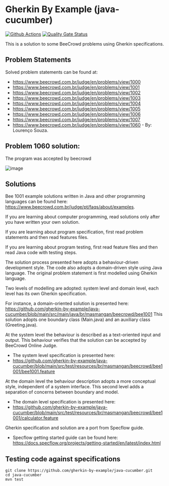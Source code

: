 # Gherkin By Example (java-cucumber)
[![Github Actions](https://github.com/gherkin-by-example/java-jbehave/actions/workflows/maven.yml/badge.svg)](https://github.com/gherkin-by-example/java-cucumber/actions/workflows/maven.yml)
[![Quality Gate Status](https://sonarcloud.io/api/project_badges/measure?project=gherkin-by-example_java-cucumber&metric=alert_status)](https://sonarcloud.io/dashboard?id=gherkin-by-example_java-cucumber)

This is a solution to some BeeCrowd problems using Gherkin specifications.

## Problem Statements

Solved problem statements can be found at: 
* https://www.beecrowd.com.br/judge/en/problems/view/1000
* https://www.beecrowd.com.br/judge/en/problems/view/1001
* https://www.beecrowd.com.br/judge/en/problems/view/1002
* https://www.beecrowd.com.br/judge/en/problems/view/1003
* https://www.beecrowd.com.br/judge/en/problems/view/1004
* https://www.beecrowd.com.br/judge/en/problems/view/1005
* https://www.beecrowd.com.br/judge/en/problems/view/1006
* https://www.beecrowd.com.br/judge/en/problems/view/1007
* https://www.beecrowd.com.br/judge/en/problems/view/1060 - By: Lourenço Souza.

## Problem 1060 solution:
The program was accepted by beecrowd

![image](https://user-images.githubusercontent.com/48070657/189780140-a061bed1-25ec-4716-86bc-7de14a40eb40.png)


## Solutions

Bee 1001 example solutions written in Java and other programming languages can be found here: https://www.beecrowd.com.br/judge/pt/faqs/about/examples.

If you are learning about computer programming, read solutions only after you have written your own solution.

If you are learning about program specification, first read problem statements and then read features files.

If you are learning about program testing, first read feature files and then read Java code with testing steps.

The solution process presented here adopts a behaviour-driven development style. The code also adopts a domain-driven style using Java language.
The original problem statement is first modelled using Gherkin language. 

Two levels of modelling are adopted: system level and domain level, each level has its own Gherkin specification.

For instance, a domain-oriented solution is presented here: 
https://github.com/gherkin-by-example/java-cucumber/blob/main/src/main/java/br/masmangan/beecrowd/bee1001
This solution adopts one boundary class (Main.java) and an auxiliary class (Greeting.java).

At the system level the behaviour is described as a text-oriented input and output. 
This behaviour verifies that the solution can be accepted by BeeCrowd Online Judge.
* The system level specification is presented here: 
* https://github.com/gherkin-by-example/java-cucumber/blob/main/src/test/resources/br/masmangan/beecrowd/bee1001/bee1001.feature

At the domain level the behaviour description adopts a more conceptual style, independent of a system interface. This second level adds a separation of concerns between boundary and model.
* The domain level specification is presented here: 
* https://github.com/gherkin-by-example/java-cucumber/blob/main/src/test/resources/br/masmangan/beecrowd/bee1001/calculator.feature

Gherkin specification and solution are a port from Specflow guide.
* Specflow getting started guide can be found here: https://docs.specflow.org/projects/getting-started/en/latest/index.html

## Testing code against specifications

```
git clone https://github.com/gherkin-by-example/java-cucumber.git
cd java-cucumber
mvn test
```
